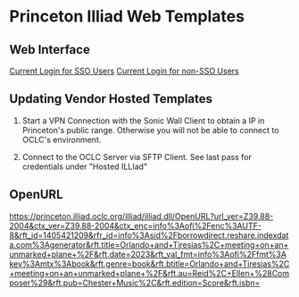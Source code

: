 # Princeton Illiad Web Templates 


## Web Interface
[Current Login for SSO Users](https://princeton.illiad.oclc.org/illiad/logon.html)
[Current Login for non-SSO Users](https://princeton.illiad.oclc.org/illiadbasic/)

## Updating Vendor Hosted Templates

1. Start a VPN Connection with the Sonic Wall Client to obtain a IP in Princeton's public range. Otherwise you will not be able to connect to OCLC's environment. 

2. Connect to the OCLC Server via SFTP Client. See last pass for credentials under "Hosted ILLIad"


## OpenURL
https://princeton.illiad.oclc.org/illiad/illiad.dll/OpenURL?url_ver=Z39.88-2004&ctx_ver=Z39.88-2004&ctx_enc=info%3Aofi%2Fenc%3AUTF-8&rft_id=1405421209&rfr_id=info%3Asid%2Fborrowdirect.reshare.indexdata.com%3Agenerator&rft.title=Orlando+and+Tiresias%2C+meeting+on+an+unmarked+plane+%2F&rft.date=2023&rft_val_fmt=info%3Aofi%2Ffmt%3Akev%3Amtx%3Abook&rft.genre=book&rft.btitle=Orlando+and+Tiresias%2C+meeting+on+an+unmarked+plane+%2F&rft.au=Reid%2C+Ellen+%28Composer%29&rft.pub=Chester+Music%2C&rft.edition=Score&rft.isbn=



